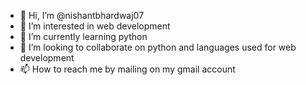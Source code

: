 - 👋 Hi, I’m @nishantbhardwaj07
- 👀 I’m interested in web development
- 🌱 I’m currently learning python
- 💞️ I’m looking to collaborate on python and languages used for web development 
- 📫 How to reach me by mailing on my gmail account

<!---
nishantbhardwaj07/nishantbhardwaj07 is a ✨ special ✨ repository because its `README.md` (this file) appears on your GitHub profile.
You can click the Preview link to take a look at your changes.
--->

